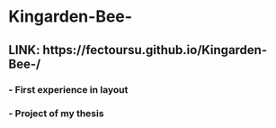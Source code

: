 # Kingarden-Bee-
<h2>LINK:
https://fectoursu.github.io/Kingarden-Bee-/ 
</h2>
<h3>
- First experience in layout
<h3>
<h3>
- Project of my thesis
<h3>
